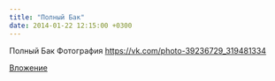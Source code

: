 ```yaml
---
title: "Полный Бак"
date: 2014-01-22 12:15:00 +0300
---
```


Полный Бак
Фотография
https://vk.com/photo-39236729_319481334

[Вложение](https://vk.com/photo-39236729_319481334)
